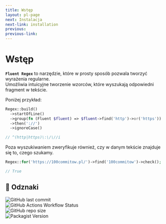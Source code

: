 ```yaml
---
title: Wstęp
layout: pl-page
next: Instalacja
next-link: installation
previous:
previous-link: 
---
```


# Wstęp

**`Fluent Regex`** to narzędzie, które w prosty sposób pozwala tworzyć wyrażenia regularne.  
Umożliwia intuicyjne tworzenie wzorców, które wyszukają odpowiedni fragment w tekście.

Poniżej przykład:

```php
Regex::build()
  ->startOfLine()
  ->group(fn (Fluent $fluent) => $fluent->find('http')->or('https'))
  ->then('://')
  ->ignoreCase()

// ^(http|https)\:\/\//i
```

Poza wyszukiwaniem zweryfikuje również, czy w danym tekście znajduje się to, czego szukamy.

```php
Regex::for('https://100commitow.pl/')->find('100commitow')->check();

// True
```

## 🏅 Odznaki

![GitHub last commit](https://img.shields.io/github/last-commit/rudashi/fluent-regex)  
![GitHub Actions Workflow Status](https://img.shields.io/github/actions/workflow/status/rudashi/fluent-regex/tests.yml?label=tests)  
![GitHub repo size](https://img.shields.io/github/repo-size/rudashi/fluent-regex)  
![Packagist Version](https://img.shields.io/packagist/v/rudashi/fluent-regex)  
